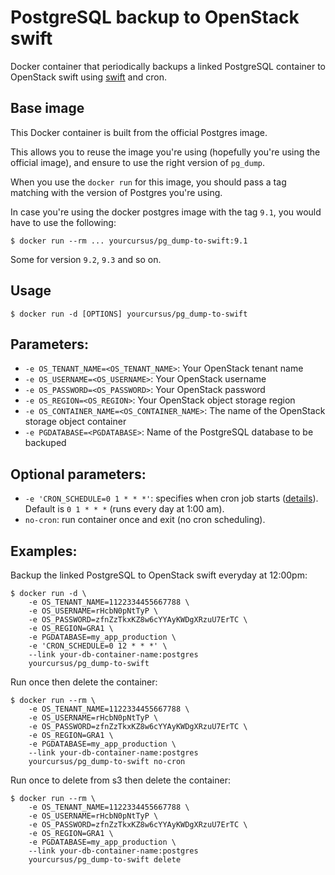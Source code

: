 # PostgreSQL backup to OpenStack swift

Docker container that periodically backups a linked PostgreSQL container to
OpenStack swift using [swift](https://github.com/openstack/python-swiftclient)
and cron.

## Base image

This Docker container is built from the official Postgres image.

This allows you to reuse the image you're using (hopefully you're using the
official image), and ensure to use the right version of `pg_dump`.

When you use the `docker run` for this image, you should pass a tag matching
with the version of Postgres you're using.

In case you're using the docker postgres image with the tag `9.1`, you would
have to use the following:

```
$ docker run --rm ... yourcursus/pg_dump-to-swift:9.1
```

Some for version `9.2`, `9.3` and so on.

## Usage

```
$ docker run -d [OPTIONS] yourcursus/pg_dump-to-swift
```

## Parameters:

* `-e OS_TENANT_NAME=<OS_TENANT_NAME>`: Your OpenStack tenant name
* `-e OS_USERNAME=<OS_USERNAME>`: Your OpenStack username
* `-e OS_PASSWORD=<OS_PASSWORD>`: Your OpenStack password
* `-e OS_REGION=<OS_REGION>`: Your OpenStack object storage region
* `-e OS_CONTAINER_NAME=<OS_CONTAINER_NAME>`: The name of the OpenStack storage object container
* `-e PGDATABASE=<PGDATABASE>`: Name of the PostgreSQL database to be backuped

## Optional parameters:

* `-e 'CRON_SCHEDULE=0 1 * * *'`: specifies when cron job starts ([details](http://en.wikipedia.org/wiki/Cron)). Default is `0 1 * * *` (runs every day at 1:00 am).
* `no-cron`: run container once and exit (no cron scheduling).

## Examples:

Backup the linked PostgreSQL to OpenStack swift everyday at 12:00pm:

```
$ docker run -d \
    -e OS_TENANT_NAME=1122334455667788 \
    -e OS_USERNAME=rHcbN0pNtTyP \
    -e OS_PASSWORD=zfnZzTkxKZ8w6cYYAyKWDgXRzuU7ErTC \
    -e OS_REGION=GRA1 \
    -e PGDATABASE=my_app_production \
    -e 'CRON_SCHEDULE=0 12 * * *' \
    --link your-db-container-name:postgres
    yourcursus/pg_dump-to-swift
```

Run once then delete the container:

```
$ docker run --rm \
    -e OS_TENANT_NAME=1122334455667788 \
    -e OS_USERNAME=rHcbN0pNtTyP \
    -e OS_PASSWORD=zfnZzTkxKZ8w6cYYAyKWDgXRzuU7ErTC \
    -e OS_REGION=GRA1 \
    -e PGDATABASE=my_app_production \
    --link your-db-container-name:postgres
    yourcursus/pg_dump-to-swift no-cron
```

Run once to delete from s3 then delete the container:

```
$ docker run --rm \
    -e OS_TENANT_NAME=1122334455667788 \
    -e OS_USERNAME=rHcbN0pNtTyP \
    -e OS_PASSWORD=zfnZzTkxKZ8w6cYYAyKWDgXRzuU7ErTC \
    -e OS_REGION=GRA1 \
    -e PGDATABASE=my_app_production \
    --link your-db-container-name:postgres
    yourcursus/pg_dump-to-swift delete
```
